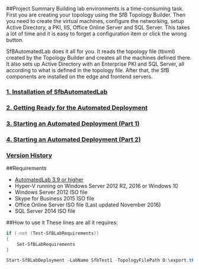 ##Project Summary
Building lab environments is a time-consuming task. First you are creating your topology using the SfB Topology Builder. Then you need to create the virtual machines, configure the networking, setup Active Directory, a PKI, IIS, Office Online Server and SQL Server. This takes a lot of time and it is easy to forget a configuration item or click the wrong button.

SfBAutomatedLab does it all for you. It reads the topology file (tbxml) created by the Topology Builder and creates all the machines defined there. It also sets up Active Directory with an Enterprise PKI and SQL Server, all according to what is defined in the topology file. After that, the SfB components are installed on the edge and frontend servers.

### [1. Installation of SfbAutomatedLab](https://github.com/AutomatedLab/SfBAutomatedLab/wiki/1.-Installation-of-SfbAutomatedLab)
### [2. Getting Ready for the Automated Deployment](https://github.com/AutomatedLab/SfBAutomatedLab/wiki/2.-Getting-Ready-for-the-Automated-Deployment)
### [3. Starting an Automated Deployment (Part 1)](https://github.com/AutomatedLab/SfBAutomatedLab/wiki/3.-Starting-an-Automated-Deployment-(Part-1))
### [4. Starting an Automated Deployment (Part 2)](https://github.com/AutomatedLab/SfBAutomatedLab/wiki/3.-Starting-an-Automated-Deployment-(Part-2))
### [Version History](https://github.com/AutomatedLab/SfBAutomatedLab/wiki/Version-History)

##Requirements
* [AutomatedLab 3.9 or higher]( https://github.com/AutomatedLab/AutomatedLab/releases)
* Hyper-V running on Windows Server 2012 R2, 2016 or Windows 10
* Windows Server 2012 ISO file
* Skype for Business 2015 ISO file
* Office Online Server ISO file (Last updated November 2016)
* SQL Server 2014 ISO file

##How to use it
These lines are all it requires:
```PowerShell
if (-not (Test-SfBLabRequirements))
{
    Set-SfBLabRequirements
}

Start-SfBLabDeployment -LabName SfbTest1 -TopologyFilePath D:\export.tbxml
```
